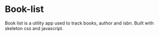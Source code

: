 # Book-list
 Book list is a utility app used to track books, author and isbn. Built with skeleton css and javascript. 
